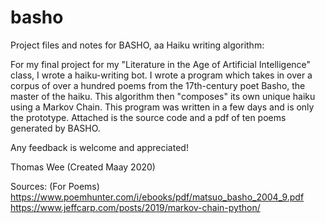 # basho
Project files and notes for BASHO, aa Haiku writing algorithm:


For my final project for my "Literature in the Age of Artificial Intelligence" class, I wrote a haiku-writing bot. I wrote a program which takes in over a corpus of over a hundred poems from the 17th-century poet Basho, the master of the haiku. This algorithm then "composes" its own unique haiku using a Markov Chain. This program was written in a few days and is only the prototype. Attached is the source code and a pdf of ten poems generated by BASHO.

Any feedback is welcome and appreciated!


Thomas Wee
(Created Maay 2020)


Sources:
(For Poems)
https://www.poemhunter.com/i/ebooks/pdf/matsuo_basho_2004_9.pdf
https://www.jeffcarp.com/posts/2019/markov-chain-python/
